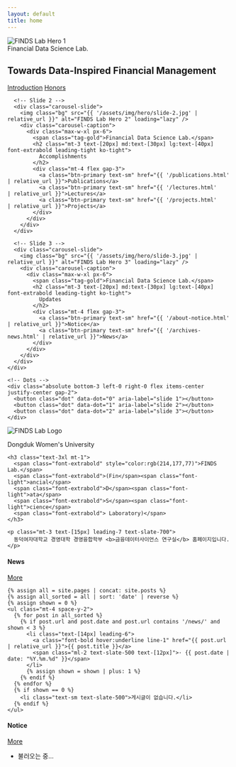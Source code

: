 ```yaml
---
layout: default
title: home
---
```


<!-- ======================= Home Hero / Intro / News ======================= -->

<!-- Hero -->
<section class="max-w-7xl mx-auto px-4 mt-6">
  <div class="carousel" id="carousel" aria-roledescription="carousel">
    <div class="carousel-track" id="carouselTrack">
      <!-- Slide 1 -->
      <div class="carousel-slide">
        <img class="bg" src="{{ '/assets/img/hero/slide-1.jpg' | relative_url }}" alt="FINDS Lab Hero 1" loading="eager" />
        <div class="carousel-caption">
          <div class="max-w-xl px-6">
            <span class="tag-gold">Financial Data Science Lab.</span>
            <h1 class="mt-3 text-[20px] md:text-[30px] lg:text-[40px] font-extrabold leading-tight ko-tight">
              Towards Data-Inspired Financial Management
            </h1>
            <div class="mt-4 flex gap-3">
              <a class="btn-primary text-sm" href="{{ '/about-introduction.html' | relative_url }}">Introduction</a>
              <a class="btn-primary text-sm" href="{{ '/about-honors.html' | relative_url }}">Honors</a>
            </div>
          </div>
        </div>
      </div>

      <!-- Slide 2 -->
      <div class="carousel-slide">
        <img class="bg" src="{{ '/assets/img/hero/slide-2.jpg' | relative_url }}" alt="FINDS Lab Hero 2" loading="lazy" />
        <div class="carousel-caption">
          <div class="max-w-xl px-6">
            <span class="tag-gold">Financial Data Science Lab.</span>
            <h2 class="mt-3 text-[20px] md:text-[30px] lg:text-[40px] font-extrabold leading-tight ko-tight">
              Accomplishments
            </h2>
            <div class="mt-4 flex gap-3">
              <a class="btn-primary text-sm" href="{{ '/publications.html' | relative_url }}">Publications</a>
              <a class="btn-primary text-sm" href="{{ '/lectures.html'     | relative_url }}">Lectures</a>
              <a class="btn-primary text-sm" href="{{ '/projects.html'     | relative_url }}">Projects</a>
            </div>
          </div>
        </div>
      </div>

      <!-- Slide 3 -->
      <div class="carousel-slide">
        <img class="bg" src="{{ '/assets/img/hero/slide-3.jpg' | relative_url }}" alt="FINDS Lab Hero 3" loading="lazy" />
        <div class="carousel-caption">
          <div class="max-w-xl px-6">
            <span class="tag-gold">Financial Data Science Lab.</span>
            <h2 class="mt-3 text-[20px] md:text-[30px] lg:text-[40px] font-extrabold leading-tight ko-tight">
              Updates
            </h2>
            <div class="mt-4 flex gap-3">
              <a class="btn-primary text-sm" href="{{ '/about-notice.html'  | relative_url }}">Notice</a>
              <a class="btn-primary text-sm" href="{{ '/archives-news.html' | relative_url }}">News</a>
            </div>
          </div>
        </div>
      </div>
    </div>

    <!-- Dots -->
    <div class="absolute bottom-3 left-0 right-0 flex items-center justify-center gap-2">
      <button class="dot" data-dot="0" aria-label="slide 1"></button>
      <button class="dot" data-dot="1" aria-label="slide 2"></button>
      <button class="dot" data-dot="2" aria-label="slide 3"></button>
    </div>
  </div>
</section>

<!-- Intro -->
<section class="max-w-7xl mx-auto px-4 mt-10 grid lg:grid-cols-[auto,1fr] gap-4 items-center">
  <div>
    <img src="{{ '/assets/img/brand/logo-finds.png' | relative_url }}"
         alt="FINDS Lab Logo"
         class="w-40 h-40 object-contain rounded-xl ring-1 ring-slate-200 bg-white p-3" />
  </div>

  <div>
    <p class="text-2xl font-extrabold tracking-tight" style="color:var(--accent)">Dongduk Women's University</p>

    <h3 class="text-3xl mt-1">
      <span class="font-extrabold" style="color:rgb(214,177,77)">FINDS Lab.</span>
      <span class="font-extrabold">(Fin</span><span class="font-light">ancial</span>
      <span class="font-extrabold">D</span><span class="font-light">ata</span>
      <span class="font-extrabold">S</span><span class="font-light">cience</span>
      <span class="font-extrabold"> Laboratory)</span>
    </h3>

    <p class="mt-3 text-[15px] leading-7 text-slate-700">
      동덕여자대학교 경영대학 경영융합학부 <b>금융데이터사이언스 연구실</b> 홈페이지입니다.
    </p>
  </div>
</section>

<!-- News & Notice -->
<section class="max-w-7xl mx-auto px-4 mt-12 grid grid-cols-1 md:grid-cols-2 gap-6">
  <!-- News: 최신 3개 -->
  <div class="card">
    <div class="flex items-center justify-between">
      <h4 class="text-xl font-extrabold">News</h4>
      <a class="warm-underline font-bold" href="{{ '/archives-news.html' | relative_url }}">More</a>
    </div>

    {% assign all = site.pages | concat: site.posts %}
    {% assign all_sorted = all | sort: 'date' | reverse %}
    {% assign shown = 0 %}
    <ul class="mt-4 space-y-2">
      {% for post in all_sorted %}
        {% if post.url and post.date and post.url contains '/news/' and shown < 3 %}
          <li class="text-[14px] leading-6">
            <a class="font-bold hover:underline line-1" href="{{ post.url | relative_url }}">{{ post.title }}</a>
            <span class="ml-2 text-slate-500 text-[12px]">· {{ post.date | date: "%Y.%m.%d" }}</span>
          </li>
          {% assign shown = shown | plus: 1 %}
        {% endif %}
      {% endfor %}
      {% if shown == 0 %}
        <li class="text-sm text-slate-500">게시글이 없습니다.</li>
      {% endif %}
    </ul>
  </div>

  <!-- Notice -->
  <div class="home-panel min-w-0">
    <div class="flex items-center justify-between gap-3">
      <h4 class="text-xl font-extrabold m-0">Notice</h4>
      <a class="warm-underline font-bold shrink-0" href="{{ '/about-notice.html' | relative_url }}">More</a>
    </div>
    <ul id="notice-feed" class="mt-4 space-y-2">
      <li class="text-sm text-slate-500">불러오는 중…</li>
    </ul>
  </div>
</section>

<!-- ====== Page-only JS (헤더/푸터와 분리) ====== -->
<script>
  // 캐러셀
  (function(){
    const track = document.getElementById('carouselTrack');
    const dots  = Array.from(document.querySelectorAll('[data-dot]'));
    if (!track || !dots.length) return;

    let idx = 0;
    const total = track.children.length;
    let timer;

    function go(i){
      idx = (i + total) % total;
      track.style.transform = `translateX(-${idx * 100}%)`;
      dots.forEach((d, j) => d.classList.toggle('active', j === idx));
    }

    function auto(){ timer = setInterval(() => go(idx + 1), 5000); }

    dots.forEach((d) => d.addEventListener('click', () => {
      clearInterval(timer); go(+d.dataset.dot); auto();
    }));

    go(0); auto();

    document.addEventListener('visibilitychange', () => {
      if (document.hidden){ clearInterval(timer); } else { auto(); }
    });
  })();

  // Notice 간단 로더
  (async function(){
    const target = document.getElementById('notice-feed');
    if (!target) return;

    try{
      const res = await fetch('{{ "/about-notice.html" | relative_url }}', { cache:'no-store' });
      if(!res.ok) throw new Error(res.status);
      const html = await res.text();
      const doc  = new DOMParser().parseFromString(html, 'text/html');

      const anchors = Array.from(doc.querySelectorAll('main a, article a, .board-row .sbj a, #content a'))
        .filter(a => a.getAttribute('href') && a.textContent.trim())
        .slice(0,3);

      target.innerHTML = '';
      if (anchors.length === 0){
        target.innerHTML = '<li class="text-sm text-slate-500">게시글이 없습니다.</li>';
        return;
      }

      anchors.forEach(a => {
        const li = document.createElement('li');
        li.className = 'text-[14px] leading-6';
        li.innerHTML = `<a class="font-bold hover:underline line-1" href="${a.getAttribute('href')}">${a.textContent.trim()}</a>`;
        target.appendChild(li);
      });
    }catch(e){
      console.error(e);
      target.innerHTML = '<li class="text-sm text-slate-500">불러오기 실패</li>';
    }
  })();
</script>
